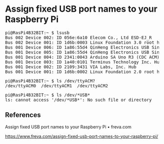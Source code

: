 # Assign fixed USB port names to your Raspberry Pi

<pre>
pi@RasPi4B32BIT:~ $ lsusb
Bus 002 Device 002: ID 056e:6a10 Elecom Co., Ltd ESD-EJ_R
Bus 002 Device 001: ID 1d6b:0003 Linux Foundation 3.0 root hub
Bus 001 Device 006: ID 1a86:55d4 QinHeng Electronics USB Single Serial
Bus 001 Device 005: ID 1a86:55d4 QinHeng Electronics USB Single Serial
Bus 001 Device 004: ID 2341:0043 Arduino SA Uno R3 (CDC ACM)
Bus 001 Device 003: ID 1a40:0101 Terminus Technology Inc. Hub
Bus 001 Device 002: ID 2109:3431 VIA Labs, Inc. Hub
Bus 001 Device 001: ID 1d6b:0002 Linux Foundation 2.0 root hub
</pre>

<pre>
pi@RasPi4B32BIT:~ $ ls /dev/ttyACM?
/dev/ttyACM0  /dev/ttyACM1  /dev/ttyACM2
</pre>

<pre>
pi@RasPi4B32BIT:~ $ ls /dev/*USB*
ls: cannot access '/dev/*USB*': No such file or directory
</pre>

## References

Assign fixed USB port names to your Raspberry Pi • freva.com

https://www.freva.com/assign-fixed-usb-port-names-to-your-raspberry-pi/
